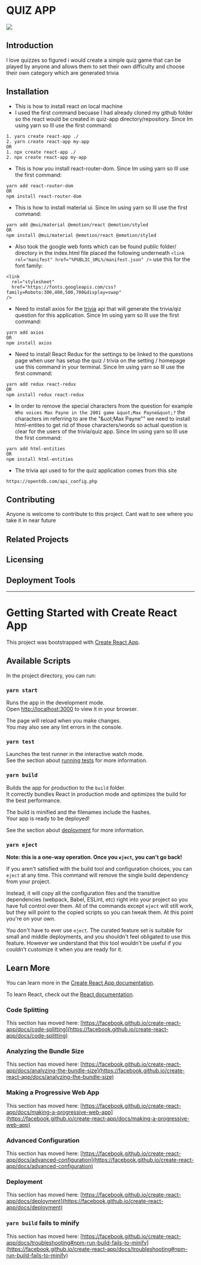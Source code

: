 # QUIZ APP
<img
src="../img/Desktop.png"
raw="true"
/>
## Introduction
I love quizzes so figured i would create a simple quiz game that can be played by anyone and allows them to set their own difficulty and choose their own category which are generated trivia
## Installation
* This is how to install react on local machine 
* I used the first command becuase I had already cloned my github folder so the react would be created in quiz-app directory/repository. Since Im using yarn so Ill use the first command:
```
1. yarn create react-app ./
2. yarn create react-app my-app
OR
1. npx create react-app ./
2. npx create react-app my-app
```
* This is how you install react-router-dom. Since Im using yarn so Ill use the first command:
```
yarn add react-router-dom
OR
npm install react-router-dom
```
* This is how to install material ui. Since Im using yarn so Ill use the first command:
```
yarn add @mui/material @emotion/react @emotion/styled
OR
npm install @mui/material @emotion/react @emotion/styled
```
* Also took the google web fonts which can be found public folder/ directory in the index.html file placed the following underneath ```<link rel="manifest" href="%PUBLIC_URL%/manifest.json" />``` use this for the font family:
```
<link
  rel="stylesheet"
  href="https://fonts.googleapis.com/css?family=Roboto:300,400,500,700&display=swap"
/>
```
* Need to install axios for the [trivia](https://opentdb.com/api_config.php) api that will generate the trivia/qiz question for this application. Since Im using yarn so Ill use the first command:
```
yarn add axios
OR
npm install axios
```
* Need to install React Redux for the settings to be linked to the questions page when user has setup the quiz / trivia on the setting / homepage use this command in your terminal. Since Im using yarn so Ill use the first command:
```
yarn add redux react-redux
OR
npm install redux react-redux
```
* In order to remove the special characters from the question for example ```Who voices Max Payne in the 2001 game &quot;Max Payne&quot;?``` the characters im referring to are the "&uot;Max Payne&quot;" we need to install html-entites to get rid of those characters/words so actual question is clear for the users of the trivia/quiz app. Since Im using yarn so Ill use the first command:
```
yarn add html-entities
OR
npm install html-entities
```
* The trivia api used to for the quiz application comes from this site
```
https://opentdb.com/api_config.php
```
## Contributing
Anyone is welcome to contribute to this project. Cant wait to see where you take it in near future
## Related Projects
## Licensing
## Deployment Tools
---
# Getting Started with Create React App

This project was bootstrapped with [Create React App](https://github.com/facebook/create-react-app).

## Available Scripts

In the project directory, you can run:

### `yarn start`

Runs the app in the development mode.\
Open [http://localhost:3000](http://localhost:3000) to view it in your browser.

The page will reload when you make changes.\
You may also see any lint errors in the console.

### `yarn test`

Launches the test runner in the interactive watch mode.\
See the section about [running tests](https://facebook.github.io/create-react-app/docs/running-tests) for more information.

### `yarn build`

Builds the app for production to the `build` folder.\
It correctly bundles React in production mode and optimizes the build for the best performance.

The build is minified and the filenames include the hashes.\
Your app is ready to be deployed!

See the section about [deployment](https://facebook.github.io/create-react-app/docs/deployment) for more information.

### `yarn eject`

**Note: this is a one-way operation. Once you `eject`, you can't go back!**

If you aren't satisfied with the build tool and configuration choices, you can `eject` at any time. This command will remove the single build dependency from your project.

Instead, it will copy all the configuration files and the transitive dependencies (webpack, Babel, ESLint, etc) right into your project so you have full control over them. All of the commands except `eject` will still work, but they will point to the copied scripts so you can tweak them. At this point you're on your own.

You don't have to ever use `eject`. The curated feature set is suitable for small and middle deployments, and you shouldn't feel obligated to use this feature. However we understand that this tool wouldn't be useful if you couldn't customize it when you are ready for it.

## Learn More

You can learn more in the [Create React App documentation](https://facebook.github.io/create-react-app/docs/getting-started).

To learn React, check out the [React documentation](https://reactjs.org/).

### Code Splitting

This section has moved here: [https://facebook.github.io/create-react-app/docs/code-splitting](https://facebook.github.io/create-react-app/docs/code-splitting)

### Analyzing the Bundle Size

This section has moved here: [https://facebook.github.io/create-react-app/docs/analyzing-the-bundle-size](https://facebook.github.io/create-react-app/docs/analyzing-the-bundle-size)

### Making a Progressive Web App

This section has moved here: [https://facebook.github.io/create-react-app/docs/making-a-progressive-web-app](https://facebook.github.io/create-react-app/docs/making-a-progressive-web-app)

### Advanced Configuration

This section has moved here: [https://facebook.github.io/create-react-app/docs/advanced-configuration](https://facebook.github.io/create-react-app/docs/advanced-configuration)

### Deployment

This section has moved here: [https://facebook.github.io/create-react-app/docs/deployment](https://facebook.github.io/create-react-app/docs/deployment)

### `yarn build` fails to minify

This section has moved here: [https://facebook.github.io/create-react-app/docs/troubleshooting#npm-run-build-fails-to-minify](https://facebook.github.io/create-react-app/docs/troubleshooting#npm-run-build-fails-to-minify)
